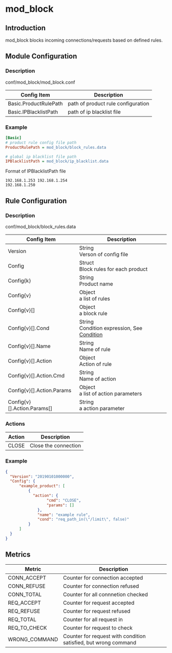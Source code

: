 # mod_block

## Introduction 

mod_block blocks incoming connections/requests based on defined rules.

## Module Configuration

### Description
conf/mod_block/mod_block.conf

| Config Item | Description | 
| ----------- | ----------- |
| Basic.ProductRulePath | path of product rule configuration |
| Basic.IPBlacklistPath | path of ip blacklist file |

### Example
```ini
[Basic]
# product rule config file path
ProductRulePath = mod_block/block_rules.data

# global ip blacklist file path
IPBlacklistPath = mod_block/ip_blacklist.data
```

Format of IPBlacklistPath file

```
192.168.1.253 192.168.1.254
192.168.1.250
```

## Rule Configuration

### Description

conf/mod_block/block_rules.data

| Config Item | Description                                                  |
| ----------- | ------------------------------------------------------------ |
| Version     | String<br>Verson of config file |
| Config      | Struct<br>Block rules for each product |
| Config{k}   | String<br>Product name |
| Config{v}   | Object<br>a list of rules |
| Config{v}[] | Object<br>a block rule |
| Config{v}[].Cond | String<br>Condition expression, See [Condition](../../condition/condition_grammar.md) |
| Config{v}[].Name | String<br>Name of rule |
| Config{v}[].Action | Object<br>Action of rule |
| Config{v}[].Action.Cmd | String<br>Name of action |
| Config{v}[].Action.Params | Object<br>a list of action parameters |
| Config{v}[].Action.Params[] | String<br>a action parameter |

### Actions
  
| Action | Description          |
| ------ | -------------------- |
| CLOSE  | Close the connection |
  
### Example

```json
{
  "Version": "20190101000000",
  "Config": {
      "example_product": [
          {
            "action": {
                  "cmd": "CLOSE",
                  "params": []
              },
              "name": "example rule",
              "cond": "req_path_in(\"/limit\", false)"            
          }
      ]
  }
}
```

## Metrics

| Metric        | Description                                                  |
| ------------- | ------------------------------------------------------------ |
| CONN_ACCEPT   | Counter for connection accepted                              |
| CONN_REFUSE   | Counter for connection refused                               |
| CONN_TOTAL    | Counter for all connnetion checked                           |
| REQ_ACCEPT    | Counter for request accepted                                 |
| REQ_REFUSE    | Counter for request refused                                  |
| REQ_TOTAL     | Counter for all request in                                   |
| REQ_TO_CHECK  | Counter for request to check                                 |
| WRONG_COMMAND | Counter for request with condition satisfied, but wrong command |

